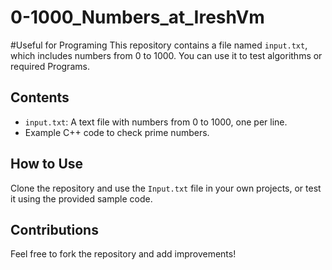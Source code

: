 # 0-1000_Numbers_at_IreshVm

#Useful for Programing
This repository contains a file named `input.txt`, which includes numbers from 0 to 1000. You can use it to test algorithms or required Programs.

## Contents
- `input.txt`: A text file with numbers from 0 to 1000, one per line.
- Example C++ code to check prime numbers.

## How to Use
Clone the repository and use the `Input.txt` file in your own projects, or test it using the provided sample code.

## Contributions
Feel free to fork the repository and add improvements!
